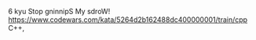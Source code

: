 

6 kyu Stop gninnipS My sdroW! https://www.codewars.com/kata/5264d2b162488dc400000001/train/cpp
C++, 


